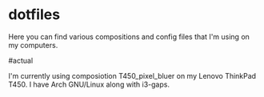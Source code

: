 # dotfiles

Here you can find various compositions and config files that I'm using on my computers.

#actual

I'm currently using composiotion T450_pixel_bluer on my Lenovo ThinkPad T450. I have Arch GNU/Linux along with i3-gaps.  
